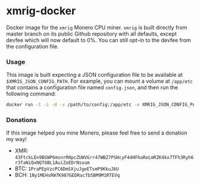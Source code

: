 xmrig-docker
============

Docker image for the `xmrig` Monero CPU miner. `xmrig` is built directly from master branch on its public Github repository with all defaults, except devfee which will now default to 0%. You can still opt-in to the devfee from the configuration file.

### Usage
This image is built expecting a JSON configuration file to be available at `$XMRIG_JSON_CONFIG_PATH`. For example, you can mount a volume at `/app/etc` that contains a configuration file named `config.json`, and then run the following command:

```sh
docker run -t -i -d -v /path/to/config:/app/etc -e XMRIG_JSON_CONFIG_PATH=/app/etc/config.json xmrig-docker
```

### Donations
If this image helped you mine Monero, please feel free to send a donation my way!

* XMR: `43FtckLEn9BSWP6msnrRNpcZUWVGrr47WBZ7PSHcyF44HFhaRoLmRZK4kx7TFh3Ryh6r3faNiQxNQT6BL1AuiZoEDrNsuum`
* BTC: `1PraPEpVzcPC6DmSXjuJgeETsmP9KkuJ6U`
* BCH: `1Ny1MEHsRW7K987GEDRacfb5BM9M1RTEVq`
 
